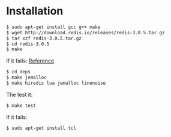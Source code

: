 # Installation

```bash
$ sudo apt-get install gcc g++ make
$ wget http://download.redis.io/releases/redis-3.0.5.tar.gz
$ tar xzf redis-3.0.5.tar.gz
$ cd redis-3.0.5
$ make
```

If it fails: [Reference](http://iamjavakid.blogspot.com/2015/04/install-redis-300-in-ubuntu-14042-server.html)
```bash
$ cd deps
$ make jemalloc
$ make hiredis lua jemalloc linenoise
```

The test it:
```bash
$ make test
```

If it fails:
```bash
$ sudo apt-get install tcl
```

